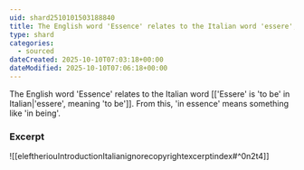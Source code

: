 ```yaml
---
uid: shard2510101503188840
title: The English word 'Essence' relates to the Italian word 'essere', 'in essence' means something like'in being'
type: shard
categories:
  - sourced
dateCreated: 2025-10-10T07:03:18+00:00
dateModified: 2025-10-10T07:06:18+00:00
---
```

The English word 'Essence' relates to the Italian word [['Essere' is 'to be' in Italian|'essere', meaning 'to be']]. From this, 'in essence' means something like 'in being'.
### Excerpt
![[eleftheriouIntroductionItalianignorecopyrightexcerptindex#^0n2t4]]